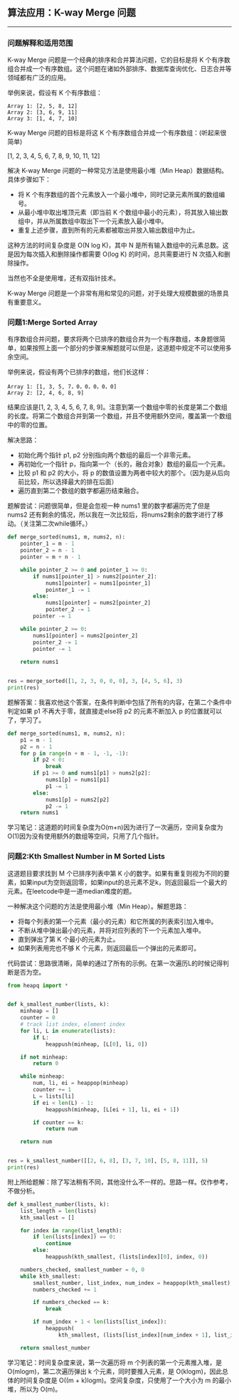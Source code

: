 ## 算法应用：K-way Merge 问题

---
### 问题解释和适用范围

K-way Merge 问题是一个经典的排序和合并算法问题，它的目标是将 K 个有序数组合并成一个有序数组。这个问题在诸如外部排序、数据库查询优化、日志合并等领域都有广泛的应用。

举例来说，假设有 K 个有序数组：

```
Array 1: [2, 5, 8, 12]
Array 2: [3, 6, 9, 11]
Array 3: [1, 4, 7, 10] 
```

K-way Merge 问题的目标是将这 K 个有序数组合并成一个有序数组：(听起来很简单)

[1, 2, 3, 4, 5, 6, 7, 8, 9, 10, 11, 12]

解决 K-way Merge 问题的一种常见方法是使用最小堆（Min Heap）数据结构。具体步骤如下：

- 将 K 个有序数组的首个元素放入一个最小堆中，同时记录元素所属的数组编号。
- 从最小堆中取出堆顶元素（即当前 K 个数组中最小的元素），将其放入输出数组中，并从所属数组中取出下一个元素放入最小堆中。
- 重复上述步骤，直到所有的元素都被取出并放入输出数组中为止。

这种方法的时间复杂度是 O(N log K)，其中 N 是所有输入数组中的元素总数。这是因为每次插入和删除操作都需要 O(log K) 的时间，总共需要进行 N 次插入和删除操作。

当然也不全是使用堆，还有双指针技术。

K-way Merge 问题是一个非常有用和常见的问题，对于处理大规模数据的场景具有重要意义。

### 问题1:Merge Sorted Array

有序数组合并问题，要求将两个已排序的数组合并为一个有序数组，本身题很简单，如果按照上面一个部分的步骤来解题就可以但是，这道题中规定不可以使用多余空间。

举例来说，假设有两个已排序的数组，他们长这样：

```
Array 1: [1, 3, 5, 7，0，0，0，0，0]
Array 2: [2, 4, 6, 8, 9]
```

结果应该是[1, 2, 3, 4, 5, 6, 7, 8, 9]。注意到第一个数组中零的长度是第二个数组的长度。将第二个数组合并到第一个数组，并且不使用额外空间，覆盖第一个数组中的零的位置。

解决思路：

- 初始化两个指针 p1, p2 分别指向两个数组的最后一个非零元素。
- 再初始化一个指针 p，指向第一个（长的，融合对象）数组的最后一个元素。
- 比较 p1 和 p2 的大小，将 p 的数值设置为两者中较大的那个。（因为是从后向前比较，所以选择最大的排在后面）
- 遍历直到第二个数组的数字都遍历结束融合。

题解尝试：问题很简单，但是会忽视一种 nums1 里的数字都遍历完了但是 nums2 还有剩余的情况，所以我在一次比较后，将nums2剩余的数字进行了移动。（关注第二次while循环。）

```python
def merge_sorted(nums1, m, nums2, n):
    pointer_1 = m - 1
    pointer_2 = n - 1
    pointer = m + n - 1

    while pointer_2 >= 0 and pointer_1 >= 0:
        if nums1[pointer_1] > nums2[pointer_2]:
            nums1[pointer] = nums1[pointer_1]
            pointer_1 -= 1
        else:
            nums1[pointer] = nums2[pointer_2]
            pointer_2 -= 1
        pointer -= 1

    while pointer_2 >= 0:
        nums1[pointer] = nums2[pointer_2]
        pointer_2 -= 1
        pointer -= 1
        
    return nums1


res = merge_sorted([1, 2, 3, 0, 0, 0], 3, [4, 5, 6], 3)
print(res)
```

题解答案：我喜欢他这个答案，在条件判断中包括了所有的内容，在第二个条件中判定如果 p1 不再大于零，就直接走else将 p2 的元素不断加入 p 的位置就可以了，学习了。

```python
def merge_sorted(nums1, m, nums2, n):
    p1 = m - 1  
    p2 = n - 1 
    for p in range(n + m - 1, -1, -1):
        if p2 < 0:
            break
        if p1 >= 0 and nums1[p1] > nums2[p2]:
            nums1[p] = nums1[p1]
            p1 -= 1
        else:
            nums1[p] = nums2[p2]
            p2 -= 1
    return nums1
```
学习笔记：这道题的时间复杂度为O(m+n)因为进行了一次遍历，空间复杂度为O(1)因为没有使用额外的数组等空间，只用了几个指针。

### 问题2:Kth Smallest Number in M Sorted Lists

这道题目要求找到 M 个已排序列表中第 K 小的数字。如果有重复则视为不同的要素，如果input为空则返回零，如果input的总元素不足k，则返回最后一个最大的元素。在leetcode中是一道median难度的题。

一种解决这个问题的方法是使用最小堆（Min Heap）。解题思路：

- 将每个列表的第一个元素（最小的元素）和它所属的列表索引加入堆中。
- 不断从堆中弹出最小的元素，并将对应列表的下一个元素加入堆中。
- 直到弹出了第 K 个最小的元素为止。
- 如果列表用完也不够 K 个元素，则返回最后一个弹出的元素即可。

代码尝试：思路很清晰，简单的通过了所有的示例。在第一次遍历L的时候记得判断是否为空。

```python
from heapq import *


def k_smallest_number(lists, k):
    minheap = []
    counter = 0
    # track list index, element index
    for li, L in enumerate(lists):
        if L:
            heappush(minheap, [L[0], li, 0])

    if not minheap:
        return 0

    while minheap:
        num, li, ei = heappop(minheap)
        counter += 1
        L = lists[li]
        if ei < len(L) - 1:
            heappush(minheap, [L[ei + 1], li, ei + 1])

        if counter == k:
            return num

    return num


res = k_smallest_number([[2, 6, 8], [3, 7, 10], [5, 8, 11]], 5)
print(res)
```

附上所给题解：除了写法稍有不同，其他没什么不一样的。思路一样。仅作参考，不做分析。

```python
def k_smallest_number(lists, k):
    list_length = len(lists)
    kth_smallest = []

    for index in range(list_length):
        if len(lists[index]) == 0:
            continue
        else:
            heappush(kth_smallest, (lists[index][0], index, 0))

    numbers_checked, smallest_number = 0, 0
    while kth_smallest:
        smallest_number, list_index, num_index = heappop(kth_smallest)
        numbers_checked += 1

        if numbers_checked == k:
            break

        if num_index + 1 < len(lists[list_index]):
            heappush(
                kth_smallest, (lists[list_index][num_index + 1], list_index, num_index + 1))

    return smallest_number
```

学习笔记：时间复杂度来说，第一次遍历将 m 个列表的第一个元素推入堆，是 O(mlogm)，第二次遍历弹出 k 个元素，同时要推入元素，是 O(klogm)，因此总体的时间复杂度是 O((m + k)logm)。空间复杂度，只使用了一个大小为 m 的最小堆，所以为 O(m)。
